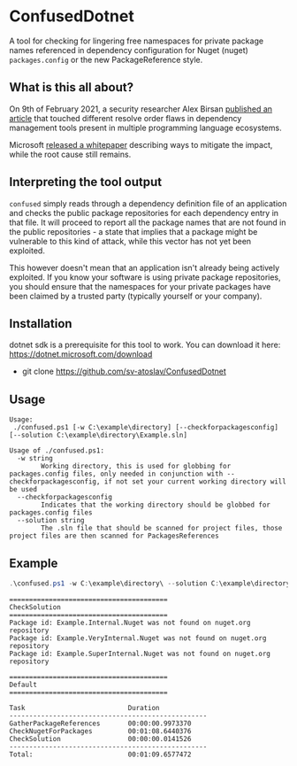 # ConfusedDotnet

A tool for checking for lingering free namespaces for private package names referenced in dependency configuration
for Nuget (nuget) `packages.config` or the new PackageReference style.

## What is this all about?

On 9th of February 2021, a security researcher Alex Birsan [published an article](https://medium.com/@alex.birsan/dependency-confusion-4a5d60fec610)
that touched different resolve order flaws in dependency management tools present in multiple programming language ecosystems.

Microsoft [released a whitepaper](https://azure.microsoft.com/en-gb/resources/3-ways-to-mitigate-risk-using-private-package-feeds/)
describing ways to mitigate the impact, while the root cause still remains.

## Interpreting the tool output

`confused` simply reads through a dependency definition file of an application and checks the public package repositories
for each dependency entry in that file. It will proceed to report all the package names that are not found in the public
repositories - a state that implies that a package might be vulnerable to this kind of attack, while this vector has not
yet been exploited.

This however doesn't mean that an application isn't already being actively exploited. If you know your software is using
private package repositories, you should ensure that the namespaces for your private packages have been claimed by a
trusted party (typically yourself or your company).

## Installation

dotnet sdk is a prerequisite for this tool to work. You can download it here: https://dotnet.microsoft.com/download

- git clone https://github.com/sv-atoslav/ConfusedDotnet

## Usage
```
Usage:
 ./confused.ps1 [-w C:\example\directory] [--checkforpackagesconfig] [--solution C:\example\directory\Example.sln]

Usage of ./confused.ps1:
  -w string
        Working directory, this is used for globbing for packages.config files, only needed in conjunction with --checkforpackagesconfig, if not set your current working directory will be used
  --checkforpackagesconfig
        Indicates that the working directory should be globbed for packages.config files
  --solution string
        The .sln file that should be scanned for project files, those project files are then scanned for PackagesReferences

```

## Example
```powershell
.\confused.ps1 -w C:\example\directory\ --solution C:\example\directory\Example.sln --checkforpackagesconfig
```

```
========================================
CheckSolution
========================================
Package id: Example.Internal.Nuget was not found on nuget.org repository
Package id: Example.VeryInternal.Nuget was not found on nuget.org repository
Package id: Example.SuperInternal.Nuget was not found on nuget.org repository

========================================
Default
========================================

Task                          Duration
--------------------------------------------------
GatherPackageReferences       00:00:00.9973370
CheckNugetForPackages         00:01:08.6440376
CheckSolution                 00:00:00.0141526
--------------------------------------------------
Total:                        00:01:09.6577472
```
